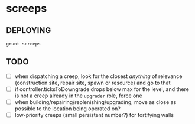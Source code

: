 # screeps

## DEPLOYING

    grunt screeps

## TODO

* [ ] when dispatching a creep, look for the closest _anything_ of relevance
      (construction site, repair site, spawn or resource) and go to that
* [ ] if controller.ticksToDowngrade drops below max for the level, and there
      is not a creep already in the `upgrader` role, force one
* [ ] when building/repairing/replenishing/upgrading, move as close as possible
      to the location being operated on?
* [ ] low-priority creeps (small persistent number?) for fortifying walls
